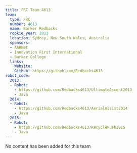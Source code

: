 ```yaml
---
title: FRC Team 4613
team:
  type: FRC
  number: 4613
  name: Barker Redbacks
  rookie_year: 2013
  location: Sydney, New South Wales, Australia
  sponsors:
  - AARNet
  - Innovation First International
  - Barker College
  links:
    Website: 
    Github: https://github.com/Redbacks4613
robot_code:
  2013:
  - Robot:
    - https://github.com/Redbacks4613/UltimateAscent2013
    - Java
  2014:
  - Robot:
    - https://github.com/Redbacks4613/AerialAssist2014
    - Java
  2015:
  - Robot:
    - https://github.com/Redbacks4613/RecycleRush2015
    - Java
---
```


No content has been added for this team